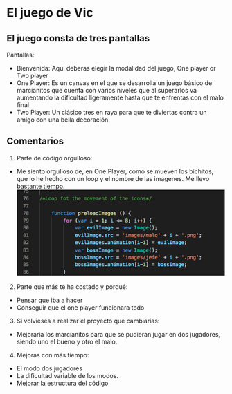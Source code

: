 El juego de Vic
==========

El juego consta de tres pantallas
--------------------
Pantallas:
+ Bienvenida: Aquí deberas elegir la modalidad del juego, One player or Two player
+ One Player: Es un canvas en el que se desarrolla un juego básico de marcianitos que cuenta con varios niveles que al superarlos va aumentando la dificultad ligeramente hasta que te enfrentas con el malo final
+ Two Player: Un clásico tres en raya para que te diviertas contra un amigo con una bella decoración 


Comentarios
--------------------
1. Parte de código orgulloso:
* Me siento orgulloso de, en One Player, como se mueven los bichitos, que lo he hecho con un loop y el nombre de las imagenes. Me llevo bastante tiempo.
![alt text](images/loop.png)


2. Parte que más te ha costado y porqué:
* Pensar que iba a hacer
* Conseguir que el one player funcionara todo

3. Si volvieses a realizar el proyecto que cambiarias:
* Mejoraría los marcianitos para que se pudieran jugar en dos jugadores, siendo uno el bueno y otro el malo.

4. Mejoras con más tiempo:
* El modo dos jugadores
* La dificultad variable de los modos.
* Mejorar la estructura del código